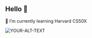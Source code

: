 ## Hello 👋

🌱 I’m currently learning Harvard CS50X

<picture>
 <source media="(prefers-color-scheme: dark)" srcset="https://preview.redd.it/tucson-moonrise-v0-aafgxrlr94ie1.jpeg?width=1080&crop=smart&auto=webp&s=fe93a7977894ccaf2b1997b98f9f7ea6b8d173ed">
 <source media="(prefers-color-scheme: light)" srcset="https://preview.redd.it/winter-in-japan-v0-t95f0ijjeiie1.jpeg?width=1080&crop=smart&auto=webp&s=2339f4b547dfff5ae5bad0fb46c79c546c34cae9">
 <img alt="YOUR-ALT-TEXT" src="YOUR-DEFAULT-IMAGE">
</picture>
<!--
**Damilola-smartwork/Damilola-smartwork** is a ✨ _special_ ✨ repository because its `README.md` (this file) appears on your GitHub profile.

Here are some ideas to get you started:

- 🔭 I’m currently working on ...

- 👯 I’m looking to collaborate on ...
- 🤔 I’m looking for help with ...
- 💬 Ask me about ...
- 📫 How to reach me: ...
- 😄 Pronouns: ...
- ⚡ Fun fact: ...
-->
